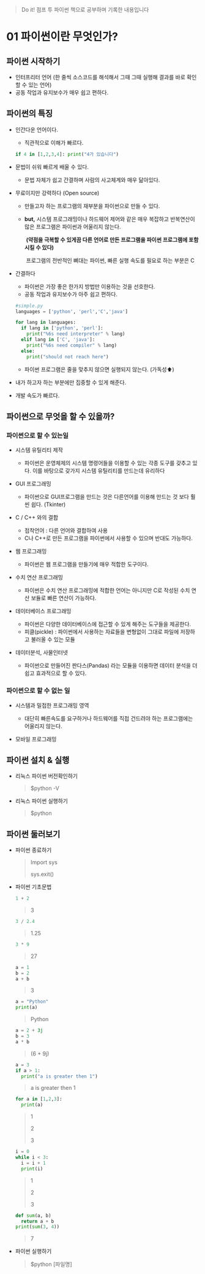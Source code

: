 > Do it! 점프 투 파이썬 책으로 공부하며 기록한 내용입니다

# 01 파이썬이란 무엇인가?

## 파이썬 시작하기

- 인터프리터 언어 (한 줄씩 소스코드를 해석해서 그때 그때 실행해 결과를 바로 확인할 수 있는 언어)
- 공동 작업과 유지보수가 매우 쉽고 편하다.



## 파이썬의 특징

- 인간다운 언어이다.

  - 직관적으로 이해가 빠르다.

  ~~~python
  if 4 in [1,2,3,4]: print("4가 있습니다")
  ~~~

  

- 문법이 쉬워 빠르게 배울 수 있다.
  - 문법 자체가 쉽고 간결하며 사람의 사고체계와 매우 닮아있다.



- 무료이지만 강력하다 (Open source)

  - 만들고자 하는 프로그램의 재부분을 파이썬으로 만들 수 있다.

  - **but,** 시스템 프로그래밍이나 하드웨어 제어와 같은 매우 복잡하고 반복연산이 많은 프로그램은 파이썬과 어울리지 않는다.

    ​    **(약점을 극복할 수 있게끔 다른 언어로 만든 프로그램을 파이썬 프로그램에 포함시킬 수 있다)**

    ​    프로그램의 전반적인 뼈대는 파이썬, 빠른 실행 속도를 필요로 하는 부분은 C



- 간결하다

  - 파이썬은 가장 좋은 한가지 방법만 이용하는 것을 선호한다.
  - 공동 작업과 유지보수가 아주 쉽고 편하다.

  ~~~python
  #simple.py
  languages = ['python', 'perl','C','java']
  
  for lang in languages:
    if lang in ['python', 'perl']:
      print("%6s need interpreter" % lang)
    elif lang in ['C', 'java']:
      print("%6s need compiler" % lang)
    else:
      print("should not reach here")
  ~~~

  - 파이썬 프로그램은 줄을 맞추지 않으면 실행되지 않는다. (가독성⬆️)



- 내가 하고자 하는 부분에만 집중할 수 있게 해준다.
- 개발 속도가 빠르다.



## 파이썬으로 무엇을 할 수 있을까?

### 파이썬으로 할 수 있는일

- 시스템 유틸리티 제작
  - 파이썬은 운영체제의 시스템 명령어들을 이용할 수 있는 각종 도구를 갖추고 있다. 이를 바탕으로 갖가지 시스템 유틸리티를 만드는데 유리하다



- GUI 프로그래밍
  - 파이썬으로 GUI프로그램을 만드는 것은 다른언어를 이용해 만드는 것 보다 훨씬 쉽다. (Tkinter)



- C / C++ 와의 결합
  - 접착언어 : 다른 언어와 결합하여 사용
  - C나 C++로 만든 프로그램을 파이썬에서 사용할 수 있으며 반대도 가능하다.



- 웹 프로그래밍
  - 파이썬은 웹 프로그램을 만들기에 매우 적합한 도구이다.



- 수치 연산 프로그래밍
  - 파이썬은 수치 연산 프로그래밍에 적합한 언어는 아니지만 C로 작성된 수치 연산 보듈로 빠른 연산이 가능하다.



- 데이터베이스 프로그래밍
  - 파이썬은 다양한 데이터베이스에 접근할 수 있게 해주는 도구들을 제공한다.
  - 피클(pickle) : 파이썬에서 사용하는 자료들을 변형없이 그대로 파일에 저장하고 불러올 수 있는 모듈



- 데이터분석, 사물인터넷
  - 파이썬으로 만들어진 판다스(Pandas) 라는 모듈을 이용하면 데이터 분석을 더 쉽고 효과적으로 할 수 있다.



### 파이썬으로 할 수 없는 일

- 시스템과 밀접한 프로그래밍 영역
  - 대단히 빠른속도를 요구하거나 하드웨어를 직접 건드려야 하는 프로그램에는 어울리지 않는다.



- 모바일 프로그래밍



## 파이썬 설치 & 실행

- 리눅스 파이썬 버전확인하기

  > $python -V

- 리눅스 파이썬 실행하기

  > $python



## 파이썬 둘러보기

- 파이썬 종료하기

  > Import sys
  >
  > sys.exit()



- 파이썬 기초문법

  ~~~python
  1 + 2
  ~~~

  > 3

  ~~~python
  3 / 2.4
  ~~~

  > 1.25

  ~~~python
  3 * 9
  ~~~

  > 27

  ~~~python
  a = 1
  b = 2
  a + b
  ~~~

  > 3

  ~~~python
  a = "Python"
  print(a)
  ~~~

  > Python

  ~~~python
  a = 2 + 3j
  b = 3
  a * b
  ~~~

  > (6 + 9j)

  ~~~python
  a = 3
  if a > 1:
    print("a is greater then 1")
  ~~~

  > a is greater then 1

  ~~~python
  for a in [1,2,3]:
    print(a)
  ~~~

  > 1
  >
  > 2
  >
  > 3

  ~~~python
  i = 0
  while i < 3:
    i = i + 1
    print(i)
  ~~~

  > 1
  >
  > 2
  >
  > 3

  ~~~python
  def sum(a, b)
  	return a + b
  print(sum(3, 4))
  ~~~

  > 7



- 파이썬 실행하기

  > $python [파일명]

